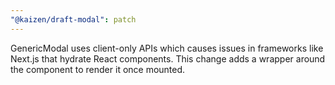 ```yaml
---
"@kaizen/draft-modal": patch
---
```


GenericModal uses client-only APIs which causes issues in frameworks like Next.js that hydrate React components. This change adds a wrapper around the component to render it once mounted.
